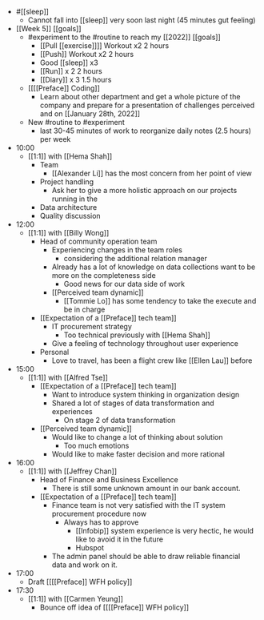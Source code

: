 - #[[sleep]]
    - Cannot fall into [[sleep]] very soon last night (45 minutes gut feeling)
- [[Week 5]] [[goals]]
    - #experiment to the #routine to reach my [[2022]] [[goals]]
        - [[Pull [[exercise]]]] Workout x2 2 hours
        - [[Push]] Workout x2 2 hours
        - Good [[sleep]] x3
        - [[Run]] x 2 2 hours
        - [[Diary]] x 3 1.5 hours
    - [[[[Preface]] Coding]]
        - Learn about other department and get a whole picture of the company and prepare for a presentation of challenges perceived and on [[January 28th, 2022]]
    - New #routine to #experiment
        - last 30-45 minutes of work to reorganize daily notes (2.5 hours) per week
- 10:00
    - [[1:1]] with [[Hema Shah]]
        - Team
            - [[Alexander Li]] has the most concern from her point of view
        - Project handling
            - Ask her to give a more holistic approach on our projects running in the 
        - Data architecture
        - Quality discussion
- 12:00
    - [[1:1]] with [[Billy Wong]]
        - Head of community operation team
            - Experiencing changes in the team roles
                - considering the additional relation manager 
            - Already has a lot of knowledge on data collections want to be more on the completeness side
                - Good news for our data side of work
            - [[Perceived team dynamic]]
                - [[Tommie Lo]] has some tendency to take the execute and be in charge
        - [[Expectation of a [[Preface]] tech team]]
            - IT procurement strategy
                - Too technical previously with [[Hema Shah]]
            - Give a feeling of technology throughout user experience
        - Personal
            - Love to travel, has been a flight crew like [[Ellen Lau]] before
- 15:00
    - [[1:1]] with [[Alfred Tse]]
        - [[Expectation of a [[Preface]] tech team]]
            - Want to introduce system thinking in organization design
            - Shared a lot of stages of data transformation and experiences
                - On stage 2 of data transformation
        - [[Perceived team dynamic]]
            - Would like to change a lot of thinking about solution
                - Too much emotions
            - Would like to make faster decision and more rational
- 16:00
    - [[1:1]] with [[Jeffrey Chan]]
        - Head of Finance and Business Excellence
            - There is still some unknown amount in our bank account.
        - [[Expectation of a [[Preface]] tech team]]
            - Finance team is not very satisfied with the IT system procurement procedure now
                - Always has to approve
                    - [[Infobip]] system experience is very hectic, he would like to avoid it in the future
                    - Hubspot
            - The admin panel should be able to draw reliable financial data and work on it.
- 17:00
    - Draft [[[[Preface]] WFH policy]]
- 17:30
    - [[1:1]] with [[Carmen Yeung]]
        - Bounce off idea of [[[[Preface]] WFH policy]]
